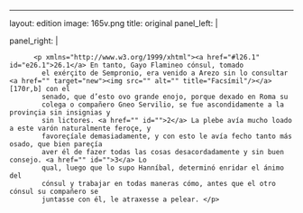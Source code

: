 <?xml version="1.0" encoding="UTF-8"?>
---
layout: edition
image: 165v.png 
title: original 
panel_left: | 

panel_right: |  
            
          <p xmlns="http://www.w3.org/1999/xhtml"><a href="#l26.1" id="e26.1">26.1</a> En tanto, Gayo Flamineo cónsul, tomado
            el exérçito de Sempronio, era venido a Arezo sin lo consultar <a href="" target="new"><img src="" alt="" title="Facsímil"/></a>[170r,b] con el
            senado, que d’esto ovo grande enojo, porque dexado en Roma su
            colega o compañero Gneo Servilio, se fue ascondidamente a la provinçia sin insignias y
            sin lictores. <a href="" id="">2</a> La plebe avía mucho loado a este varón naturalmente feroçe, y
            favoreçíale demasiadamente, y con esto le avía fecho tanto más osado, que bien pareçía
            aver él de fazer todas las cosas desacordadamente y sin buen consejo. <a href="" id="">3</a> Lo
            qual, luego que lo supo Hanníbal, determinó enridar el ánimo del
            cónsul y trabajar en todas maneras cómo, antes que el otro cónsul su compañero se
            juntasse con él, le atraxesse a pelear. </p>
        